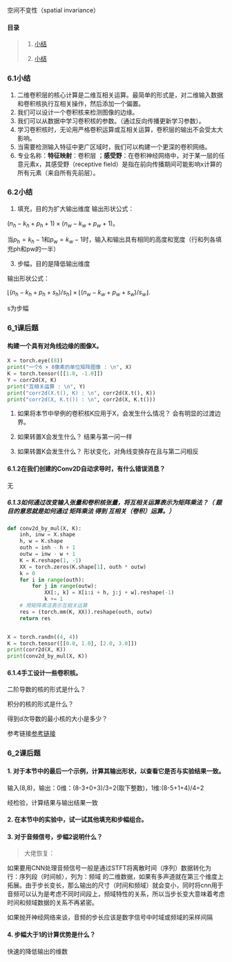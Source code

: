 空间不变性（spatial invariance）
#### 目录

> 1. [小结]()
>
> 2. [小结]()

### 6.1小结
1. 二维卷积层的核心计算是二维互相关运算。最简单的形式是，对二维输入数据和卷积核执行互相关操作，然后添加一个偏置。
2. 我们可以设计一个卷积核来检测图像的边缘。
3. 我们可以从数据中学习卷积核的参数。（通过反向传播更新学习参数）。
4. 学习卷积核时，无论用严格卷积运算或互相关运算，卷积层的输出不会受太大影响。
5. 当需要检测输入特征中更广区域时，我们可以构建一个更深的卷积网络。
6. 专业名称：**特征映射**：卷积层 ；**感受野**：在卷积神经网络中，对于某一层的任意元素x，其感受野（receptive field）是指在前向传播期间可能影响x计算的所有元素（来自所有先前层）。

### 6.2小结
1. 填充，目的为扩大输出维度
输出形状公式：

$(n_h-k_h+p_h+1)\times(n_w-k_w+p_w+1)。$

当$p_h=k_h-1$和$p_w=k_w-1$时，输入和输出具有相同的高度和宽度（行和列各填充ph和pw的一半）

3. 步幅，目的是降低输出维度

输出形状公式：

$\lfloor(n_h-k_h+p_h+s_h)/s_h\rfloor \times \lfloor(n_w-k_w+p_w+s_w)/s_w\rfloor.$

s为步幅

### 6_1课后题

#### 构建一个具有对角线边缘的图像X。
``` py
X = torch.eye((8))
print("⼀个6 × 8像素的单位矩阵图像 : \n", X)
K = torch.tensor([[1.0, -1.0]])
Y = corr2d(X, K)
print("互相关运算 : \n", Y)
print("corr2d(X.t(), K) : \n", corr2d(X.t(), K))
print("corr2d(X, K.t()) : \n", corr2d(X, K.t()))
```
1. 如果将本节中举例的卷积核K应用于X，会发生什么情况？
会有明显的过渡边界。

2. 如果转置X会发生什么？
结果与第一问一样

3. 如果转置K会发生什么？
形状变化，对角线变换存在且与第二问相反

#### 6.1.2在我们创建的Conv2D自动求导时，有什么错误消息？
无

##### 6.1.3如何通过改变输入张量和卷积核张量，将互相关运算表示为矩阵乘法？（ 题目的意思就是如何通过 矩阵乘法 得到 互相关（卷积）运算。）
``` py
def conv2d_by_mul(X, K):
    inh, inw = X.shape
    h, w = K.shape
    outh = inh - h + 1
    outw = inw - w + 1
    K = K.reshape(1, -1)
    XX = torch.zeros(K.shape[1], outh * outw)
    k = 0
    for i in range(outh):
        for j in range(outw):
            XX[:, k] = X[i:i + h, j:j + w].reshape(-1)
            k += 1
    # 用矩阵乘法表示互相关运算
    res = (torch.mm(K, XX)).reshape(outh, outw)
    return res


X = torch.randn((4, 4))
K = torch.tensor([[0.0, 1.0], [2.0, 3.0]])
print(corr2d(X, K))
print(conv2d_by_mul(X, K))
```

#### 6.1.4手工设计一些卷积核。
二阶导数的核的形式是什么？

积分的核的形式是什么？

得到d次导数的最小核的大小是多少？

参考链接[参考链接](https://dsp.stackexchange.com/questions/10605/kernels-to-compute-second-order-derivative-of-digital-image)

### 6_2课后题
#### 1. 对于本节中的最后一个示例，计算其输出形状，以查看它是否与实验结果一致。
输入(8,8)，输出：0维：(8-3+0+3)/3=2(取下整数)，1维:(8-5+1+4)/4=2

经检验，计算结果与输出结果一致

#### 2. 在本节中的实验中，试一试其他填充和步幅组合。

#### 3. 对于音频信号，步幅2说明什么？
> 大佬恢复：

如果要用CNN处理音频信号一般是通过STFT将离散时间（序列）数据转化为 行：序列段（时间帧），列为：频域 的二维数据，如果有多声道就在第三个维度上拓展。由于步长变长，那么输出的尺寸（时间和频域）就会变小，同时将cnn用于音频可以认为是考虑不同时间段上，频域特性的关系，所以当步长变大意味着考虑时间和频域数据的关系不再紧密。

如果抛开神经网络来谈，音频的步长应该是数字信号中时域或频域的采样间隔

#### 4. 步幅大于1的计算优势是什么？
快速的降低输出的维数
